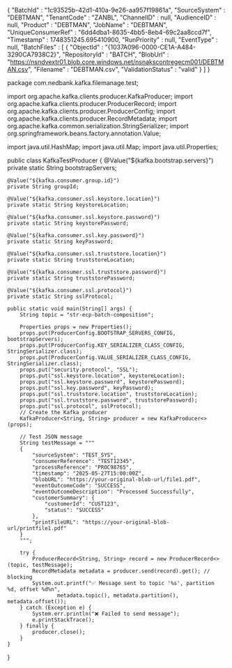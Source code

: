 {
  "BatchId" : "1c93525b-42d1-410a-9e26-aa957f19861a",
  "SourceSystem" : "DEBTMAN",
  "TenantCode" : "ZANBL",
  "ChannelID" : null,
  "AudienceID" : null,
  "Product" : "DEBTMAN",
  "JobName" : "DEBTMAN",
  "UniqueConsumerRef" : "6dd4dba1-8635-4bb5-8eb4-69c2aa8ccd7f",
  "Timestamp" : 1748351245.695410900,
  "RunPriority" : null,
  "EventType" : null,
  "BatchFiles" : [ {
    "ObjectId" : "{1037A096-0000-CE1A-A484-3290CA7938C2}",
    "RepositoryId" : "BATCH",
    "BlobUrl" : "https://nsndvextr01.blob.core.windows.net/nsnakscontregecm001/DEBTMAN.csv",
    "Filename" : "DEBTMAN.csv",
    "ValidationStatus" : "valid"
  } ]
}

package com.nedbank.kafka.filemanage.test;

import org.apache.kafka.clients.producer.KafkaProducer;
import org.apache.kafka.clients.producer.ProducerRecord;
import org.apache.kafka.clients.producer.ProducerConfig;
import org.apache.kafka.clients.producer.RecordMetadata;
import org.apache.kafka.common.serialization.StringSerializer;
import org.springframework.beans.factory.annotation.Value;

import java.util.HashMap;
import java.util.Map;
import java.util.Properties;

public class KafkaTestProducer {
    @Value("${kafka.bootstrap.servers}")
    private static String bootstrapServers;

    @Value("${kafka.consumer.group.id}")
    private String groupId;

    @Value("${kafka.consumer.ssl.keystore.location}")
    private static String keystoreLocation;

    @Value("${kafka.consumer.ssl.keystore.password}")
    private static String keystorePassword;

    @Value("${kafka.consumer.ssl.key.password}")
    private static String keyPassword;

    @Value("${kafka.consumer.ssl.truststore.location}")
    private static String truststoreLocation;

    @Value("${kafka.consumer.ssl.truststore.password}")
    private static String truststorePassword;

    @Value("${kafka.consumer.ssl.protocol}")
    private static String sslProtocol;

    public static void main(String[] args) {
        String topic = "str-ecp-batch-composition";

        Properties props = new Properties();
        props.put(ProducerConfig.BOOTSTRAP_SERVERS_CONFIG, bootstrapServers);
        props.put(ProducerConfig.KEY_SERIALIZER_CLASS_CONFIG, StringSerializer.class);
        props.put(ProducerConfig.VALUE_SERIALIZER_CLASS_CONFIG, StringSerializer.class);
        props.put("security.protocol", "SSL");
        props.put("ssl.keystore.location", keystoreLocation);
        props.put("ssl.keystore.password", keystorePassword);
        props.put("ssl.key.password", keyPassword);
        props.put("ssl.truststore.location", truststoreLocation);
        props.put("ssl.truststore.password", truststorePassword);
        props.put("ssl.protocol", sslProtocol);
        // Create the Kafka producer
        KafkaProducer<String, String> producer = new KafkaProducer<>(props);

        // Test JSON message
        String testMessage = """
        {
            "sourceSystem": "TEST_SYS",
            "consumerReference": "TEST12345",
            "processReference": "PROC98765",
            "timestamp": "2025-05-27T15:00:00Z",
            "blobURL": "https://your-original-blob-url/file1.pdf",
            "eventOutcomeCode": "SUCCESS",
            "eventOutcomeDescription": "Processed Successfully",
            "customerSummary": {
                "customerId": "CUST123",
                "status": "SUCCESS"
            },
            "printFileURL": "https://your-original-blob-url/printfile1.pdf"
        }
        """;

        try {
            ProducerRecord<String, String> record = new ProducerRecord<>(topic, testMessage);
            RecordMetadata metadata = producer.send(record).get(); // blocking
            System.out.printf("✅ Message sent to topic '%s', partition %d, offset %d%n",
                    metadata.topic(), metadata.partition(), metadata.offset());
        } catch (Exception e) {
            System.err.println("❌ Failed to send message");
            e.printStackTrace();
        } finally {
            producer.close();
        }
    }
}


